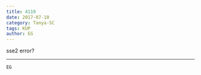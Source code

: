 ```yaml
---
title: 4119
date: 2017-07-10
category: Tanya-SC
tags: KUP
author: EG
---
```


sse2 error?

---



`EG`
